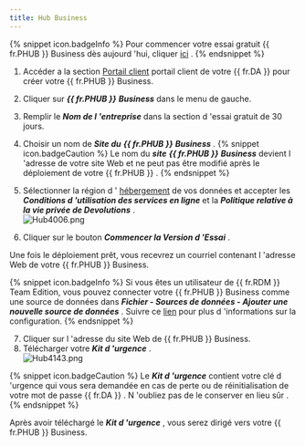 ```yaml
---
title: Hub Business
---
```

{% snippet icon.badgeInfo %} 
Pour commencer votre essai gratuit {{ fr.PHUB }} Business dès aujourd 'hui, cliquer [ici](https://password.devolutions.net/fr/business/sign-up) . 
{% endsnippet %}
 
1. Accéder a la section [Portail client](https://portal.devolutions.com/) portail client de votre {{ fr.DA }} pour créer votre    {{ fr.PHUB }} Business. 
1. Cliquer sur ***{{ fr.PHUB }}*** ***Business*** dans le menu de gauche. 
1. Remplir le ***Nom de l 'entreprise*** dans la section d 'essai gratuit de 30 jours. 
1. Choisir un nom de ***Site du*** ***{{ fr.PHUB }}*** ***Business*** . 
{% snippet icon.badgeCaution %} 
Le nom du ***site*** ***{{ fr.PHUB }}*** ***Business*** devient l 'adresse de votre site Web et ne peut pas être modifié après le déploiement de votre {{ fr.PHUB }} . 
{% endsnippet %}
 
5. Sélectionner la région d ' [hébergement](/kb/password-hub/knowledge-base/hosting-region-password-hub/) de vos données et accepter les ***Conditions d 'utilisation des services en ligne*** et la ***Politique relative à la vie privée de Devolutions*** .  
![Hub4006.png](/img/fr/hub/Hub4006.png) 
1. Cliquer sur le bouton ***Commencer la Version d 'Essai*** .  

Une fois le déploiement prêt, vous recevrez un courriel contenant l 'adresse Web de votre {{ fr.PHUB }} Business.  

{% snippet icon.badgeInfo %} 
Si vous êtes un utilisateur de {{ fr.RDM }} Team Edition, vous pouvez connecter votre {{ fr.PHUB }} Business comme une source de données dans ***Fichier - Sources de données - Ajouter une nouvelle source de données*** . Suivre ce [lien](https://helprdm.devolutions.net/fr/rdm_password_hub_business.html) pour plus d 'informations sur la configuration. 
{% endsnippet %}
 
7. Cliquer sur l 'adresse du site Web de {{ fr.PHUB }} Business. 
1. Télécharger votre ***Kit d 'urgence*** .  
![Hub4143.png](/img/fr/hub/Hub4143.png) 

{% snippet icon.badgeCaution %} 
Le ***Kit d 'urgence*** contient votre clé d 'urgence qui vous sera demandée en cas de perte ou de réinitialisation de votre mot de passe {{ fr.DA }} . N 'oubliez pas de le conserver en lieu sûr . 
{% endsnippet %}
 
Après avoir téléchargé le ***Kit d 'urgence*** , vous serez dirigé vers votre {{ fr.PHUB }} Business.  

